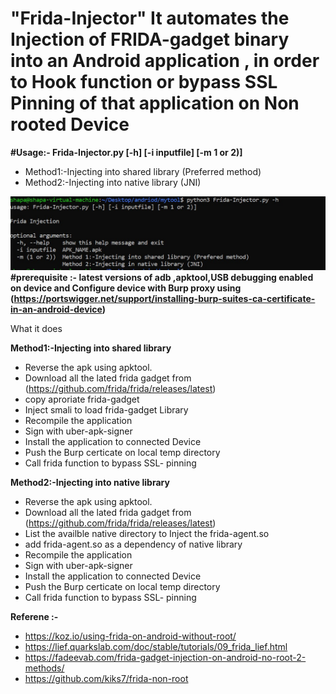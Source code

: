 # "Frida-Injector" It automates  the Injection of FRIDA-gadget binary into an Android application , in order to Hook function or bypass SSL Pinning of that application on Non rooted Device


**#Usage:- Frida-Injector.py [-h] [-i inputfile] [-m 1 or 2)]**

* Method1:-Injecting into shared library (Preferred method)
* Method2:-Injecting into native library (JNI)

![GitHub Logo](/images/Screenshot_1.jpg)
**#prerequisite :- latest versions of adb ,apktool,USB debugging enabled on device and Configure device with Burp proxy using (https://portswigger.net/support/installing-burp-suites-ca-certificate-in-an-android-device)**


What it does

**Method1:-Injecting into shared library**

* Reverse the apk using apktool.
* Download all the lated frida gadget from (https://github.com/frida/frida/releases/latest)
* copy aproriate frida-gadget
* Inject smali to load frida-gadget Library
* Recompile the application 
* Sign with uber-apk-signer 
* Install the application to connected Device 
* Push the Burp certicate on local temp directory 
* Call frida function to bypass SSL- pinning 

**Method2:-Injecting into native library**
* Reverse the apk using apktool.
* Download all the lated frida gadget from (https://github.com/frida/frida/releases/latest)
* List the availble native directory to Inject the frida-agent.so
* add frida-agent.so as a dependency of native library
* Recompile the application 
* Sign with uber-apk-signer 
* Install the application to connected Device 
* Push the Burp certicate on local temp directory 
* Call frida function to bypass SSL- pinning 


**Referene :-**

* https://koz.io/using-frida-on-android-without-root/
* https://lief.quarkslab.com/doc/stable/tutorials/09_frida_lief.html
* https://fadeevab.com/frida-gadget-injection-on-android-no-root-2-methods/
* https://github.com/kiks7/frida-non-root
